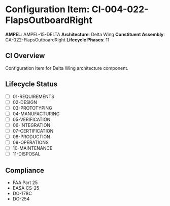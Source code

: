 # Configuration Item: CI-004-022-FlapsOutboardRight

**AMPEL**: AMPEL-15-DELTA
**Architecture**: Delta Wing
**Constituent Assembly**: CA-022-FlapsOutboardRight
**Lifecycle Phases**: 11

## CI Overview
Configuration Item for Delta Wing architecture component.

## Lifecycle Status
- [ ] 01-REQUIREMENTS
- [ ] 02-DESIGN
- [ ] 03-PROTOTYPING
- [ ] 04-MANUFACTURING
- [ ] 05-VERIFICATION
- [ ] 06-INTEGRATION
- [ ] 07-CERTIFICATION
- [ ] 08-PRODUCTION
- [ ] 09-OPERATIONS
- [ ] 10-MAINTENANCE
- [ ] 11-DISPOSAL

## Compliance
- FAA Part 25
- EASA CS-25
- DO-178C
- DO-254
